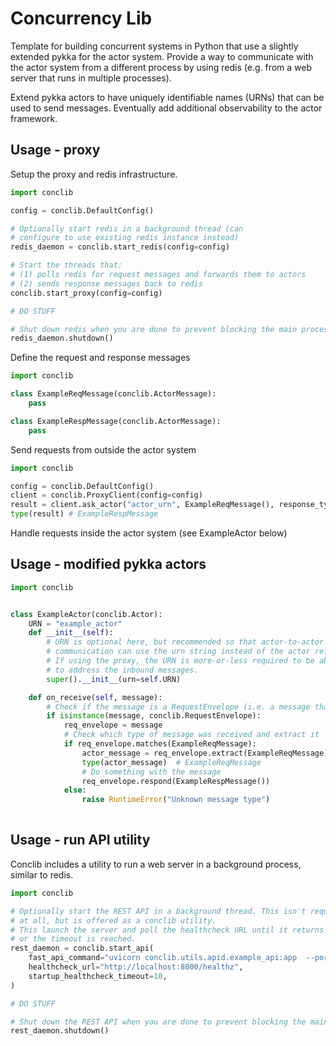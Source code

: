 # Concurrency Lib

Template for building concurrent systems in Python that use a slightly extended pykka 
for the actor system.  Provide a way to communicate with the actor system from a 
different process by using redis (e.g. from a web server that runs in multiple processes).

Extend pykka actors to have uniquely identifiable names (URNs) that can be used to 
send messages. Eventually add additional observability to the actor framework.


## Usage - proxy

Setup the proxy and redis infrastructure.

```python
import conclib

config = conclib.DefaultConfig()

# Optionally start redis in a background thread (can 
# configure to use existing redis instance instead)
redis_daemon = conclib.start_redis(config=config)

# Start the threads that:
# (1) polls redis for request messages and forwards them to actors
# (2) sends response messages back to redis
conclib.start_proxy(config=config)

# DO STUFF

# Shut down redis when you are done to prevent blocking the main process shutting down
redis_daemon.shutdown()

```

Define the request and response messages
```python
import conclib

class ExampleReqMessage(conclib.ActorMessage):
    pass

class ExampleRespMessage(conclib.ActorMessage):
    pass
```

Send requests from outside the actor system
```python
import conclib

config = conclib.DefaultConfig()
client = conclib.ProxyClient(config=config)
result = client.ask_actor("actor_urn", ExampleReqMessage(), response_type=ExampleRespMessage)
type(result) # ExampleRespMessage
```

Handle requests inside the actor system (see ExampleActor below)


## Usage - modified pykka actors

```python
import conclib


class ExampleActor(conclib.Actor):
    URN = "example_actor"
    def __init__(self):
        # URN is optional here, but recommended so that actor-to-actor 
        # communication can use the urn string instead of the actor ref.
        # If using the proxy, the URN is more-or-less required to be able
        # to address the inbound messages.
        super().__init__(urn=self.URN)

    def on_receive(self, message):
        # Check if the message is a RequestEnvelope (i.e. a message that arrived from outside the actor system)
        if isinstance(message, conclib.RequestEnvelope):
            req_envelope = message
            # Check which type of message was received and extract it
            if req_envelope.matches(ExampleReqMessage):
                actor_message = req_envelope.extract(ExampleReqMessage)
                type(actor_message)  # ExampleReqMessage
                # Do something with the message
                req_envelope.respond(ExampleRespMessage())
            else:
                raise RuntimeError("Unknown message type")
               

```

## Usage - run API utility

Conclib includes a utility to run a web server in a background process, similar to redis.

```python
import conclib

# Optionally start the REST API in a background thread. This isn't required
# at all, but is offered as a conclib utility.
# This launch the server and poll the healthcheck URL until it returns a 200
# or the timeout is reached.
rest_daemon = conclib.start_api(
    fast_api_command="uvicorn conclib.utils.apid.example_api:app  --port 8000",
    healthcheck_url="http://localhost:8000/healthz",
    startup_healthcheck_timeout=10,
)

# DO STUFF

# Shut down the REST API when you are done to prevent blocking the main process shutting down
rest_daemon.shutdown()
```